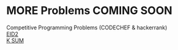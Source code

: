 # MORE Problems COMING SOON
Competitive Programming Problems (CODECHEF &amp; hackerrank)\
[EID2](https://www.codechef.com/problems/EID2)\
[K SUM](https://www.codechef.com/ALCM2019/problems/ALC002)
